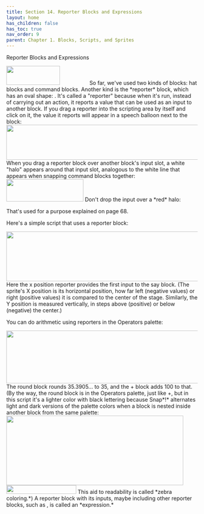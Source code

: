```yaml
---
title: Section 14. Reporter Blocks and Expressions
layout: home
has_children: false
has_toc: true
nav_order: 9
parent: Chapter 1. Blocks, Scripts, and Sprites
---
```


Reporter Blocks and Expressions

<img src="/snap-manual/assets/images/image65.png" style="width:141px; height:50px">
<img src="/snap-manual/assets/images/image66.png" style="width:70px; height:15px">
So far, we've used two kinds of blocks: hat blocks
and command blocks. Another kind is the *reporter* block, which has an
oval shape: . It's called a "reporter" because when it's run, instead of
carrying out an action, it reports a value that can be used as an input
to another block. If you drag a reporter into the scripting area by
itself and click on it, the value it reports will appear in a speech
balloon next to the block:

<img src="/snap-manual/assets/images/image67.png" style="width:510px; height:92px">
When you drag a reporter block over
another block's input slot, a white "halo" appears around that input
slot, analogous to the white line that appears when snapping command
blocks together:

<img src="/snap-manual/assets/images/image71.png" style="width:203px; height:59px">
Don't drop the input over a *red* halo:

That's used for a purpose explained on page 68.

Here's a simple script that uses a reporter block:

<img src="/snap-manual/assets/images/image72.png" style="width:511px; height:131px">
Here the x position reporter provides the
first input to the say block. (The sprite's X position is its horizontal
position, how far left (negative values) or right (positive values) it
is compared to the center of the stage. Similarly, the Y position is
measured vertically, in steps above (positive) or below (negative) the
center.)

You can do arithmetic using reporters in the Operators palette:

<img src="/snap-manual/assets/images/image76.png" style="width:601px; height:139px">
The round block rounds 35.3905... to 35,
and the + block adds 100 to that. (By the way, the round block is in the
Operators palette, just like +, but in this script it's a lighter color
with black lettering because Snap*!* alternates light and dark versions
of the palette colors when a block is nested inside another block from
the same palette:

<img src="/snap-manual/assets/images/image80.png" style="width:466px; height:183px">


<img src="/snap-manual/assets/images/image81.png" style="width:184px; height:23px">
This aid to readability is called *zebra
coloring.*) A reporter block with its inputs, maybe including other
reporter blocks, such as , is called an *expression.*

